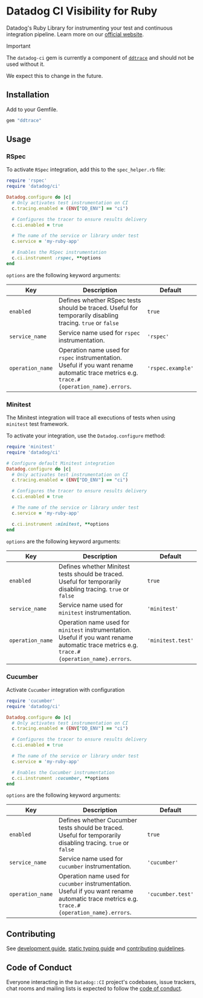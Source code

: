 # Datadog CI Visibility for Ruby

Datadog's Ruby Library for instrumenting your test and continuous integration pipeline.
Learn more on our [official website](https://docs.datadoghq.com/continuous_integration/tests/ruby/?tab=azurepipelines).

> [!IMPORTANT]
> The `datadog-ci` gem is currently a component of [`ddtrace`](https://github.com/datadog/dd-trace-rb) and should not be used without it.
>
> We expect this to change in the future. 

## Installation

Add to your Gemfile.

```ruby
gem "ddtrace"
```

## Usage

### RSpec

To activate `RSpec` integration, add this to the `spec_helper.rb` file:

```ruby
require 'rspec'
require 'datadog/ci'

Datadog.configure do |c|
  # Only activates test instrumentation on CI
  c.tracing.enabled = (ENV["DD_ENV"] == "ci")

  # Configures the tracer to ensure results delivery
  c.ci.enabled = true

  # The name of the service or library under test
  c.service = 'my-ruby-app'

  # Enables the RSpec instrumentation
  c.ci.instrument :rspec, **options
end

```

`options` are the following keyword arguments:

| Key | Description | Default |
| --- | ----------- | ------- |
| `enabled` | Defines whether RSpec tests should be traced. Useful for temporarily disabling tracing. `true` or `false` | `true` |
| `service_name` | Service name used for `rspec` instrumentation. | `'rspec'` |
| `operation_name` | Operation name used for `rspec` instrumentation. Useful if you want rename automatic trace metrics e.g. `trace.#{operation_name}.errors`. | `'rspec.example'` |

### Minitest

The Minitest integration will trace all executions of tests when using `minitest` test framework.

To activate your integration, use the `Datadog.configure` method:

```ruby
require 'minitest'
require 'datadog/ci'

# Configure default Minitest integration
Datadog.configure do |c|
  # Only activates test instrumentation on CI
  c.tracing.enabled = (ENV["DD_ENV"] == "ci")

  # Configures the tracer to ensure results delivery
  c.ci.enabled = true

  # The name of the service or library under test
  c.service = 'my-ruby-app'

  c.ci.instrument :minitest, **options
end
```

`options` are the following keyword arguments:

| Key | Description | Default |
| --- | ----------- | ------- |
| `enabled` | Defines whether Minitest tests should be traced. Useful for temporarily disabling tracing. `true` or `false` | `true` |
| `service_name` | Service name used for `minitest` instrumentation. | `'minitest'` |
| `operation_name` | Operation name used for `minitest` instrumentation. Useful if you want rename automatic trace metrics e.g. `trace.#{operation_name}.errors`. | `'minitest.test'` |

### Cucumber

Activate `Cucumber` integration with configuration

```ruby
require 'cucumber'
require 'datadog/ci'

Datadog.configure do |c|
  # Only activates test instrumentation on CI
  c.tracing.enabled = (ENV["DD_ENV"] == "ci")

  # Configures the tracer to ensure results delivery
  c.ci.enabled = true

  # The name of the service or library under test
  c.service = 'my-ruby-app'

  # Enables the Cucumber instrumentation
  c.ci.instrument :cucumber, **options
end
```

`options` are the following keyword arguments:

| Key | Description | Default |
| --- | ----------- | ------- |
| `enabled` | Defines whether Cucumber tests should be traced. Useful for temporarily disabling tracing. `true` or `false` | `true` |
| `service_name` | Service name used for `cucumber` instrumentation. | `'cucumber'` |
| `operation_name` | Operation name used for `cucumber` instrumentation. Useful if you want rename automatic trace metrics e.g. `trace.#{operation_name}.errors`. | `'cucumber.test'` |

## Contributing

See [development guide](/docs/DevelopmentGuide.md), [static typing guide](docs/StaticTypingGuide.md) and [contributing guidelines](/CONTRIBUTING.md).

## Code of Conduct

Everyone interacting in the `Datadog::CI` project's codebases, issue trackers, chat rooms and mailing lists is expected to follow the [code of conduct](/CODE_OF_CONDUCT.md).
